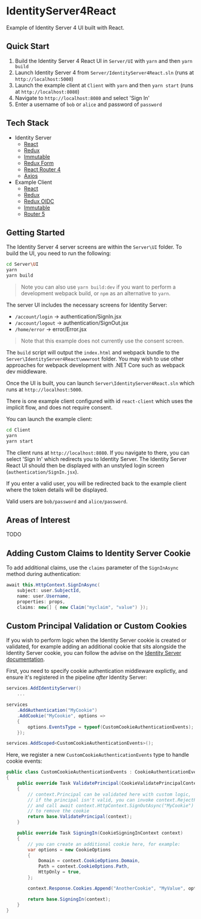 # IdentityServer4React

Example of Identity Server 4 UI built with React.

## Quick Start

1. Build the Identity Server 4 React UI in `Server/UI` with `yarn` and then `yarn build`
2. Launch Identity Server 4 from `Server/IdentityServer4React.sln` (runs at `http://localhost:5000`)
3. Launch the example client at `Client` with `yarn` and then `yarn start` (runs at `http://localhost:8080`)
4. Navigate to `http://localhost:8080` and select 'Sign In'
5. Enter a username of `bob` or `alice` and password of `password`

## Tech Stack

- Identity Server
    - [React](https://reactjs.org/)
    - [Redux](https://redux.js.org/)
    - [Immutable](https://facebook.github.io/immutable-js/)
    - [Redux Form](https://redux-form.com/7.3.0/)
    - [React Router 4](https://reacttraining.com/react-router/)
    - [Axios](https://github.com/axios/axios)
- Example Client
    - [React](https://reactjs.org/)
    - [Redux](https://redux.js.org/)
    - [Redux OIDC](https://github.com/maxmantz/redux-oidc)
    - [Immutable](https://facebook.github.io/immutable-js/)
    - [Router 5](http://router5.github.io/)

## Getting Started

The Identity Server 4 server screens are within the `Server\UI` folder.
To build the UI, you need to run the following:

```bash
cd Server\UI
yarn
yarn build
```

> Note you can also use `yarn build:dev` if you want to perform a development webpack build, or `npm` as an alternative to `yarn`.

The server UI includes the necessary screens for Identity Server:

- `/account/login` -> authentication/SignIn.jsx
- `/account/logout` -> authentication/SignOut.jsx
- `/home/error` -> error/Error.jsx

> Note that this example does not currently use the consent screen.

The `build` script will output the `index.html` and webpack bundle to the `Server\IdentityServer4React\wwwroot` folder. 
You may wish to use other approaches for webpack development with .NET Core such as webpack dev middleware.

Once the UI is built, you can launch `Server\IdentityServer4React.sln` which runs at `http://localhost:5000`.

There is one example client configured with id `react-client` which uses the implicit flow, and does not require consent.

You can launch the example client:

```bash
cd Client
yarn
yarn start
```

The client runs at `http://localhost:8080`. If you navigate to there, you can select 'Sign In' which redirects you to Identity Server.
The Identity Server React UI should then be displayed with an unstyled login screen (`authentication/SignIn.jsx`). 

If you enter a valid user, you will be redirected back to the example client where the token details will be displayed.

Valid users are `bob/password` and `alice/password`.

## Areas of Interest

TODO

## Adding Custom Claims to Identity Server Cookie

To add additional claims, use the `claims` parameter of the `SignInAsync` method during authentication:

```csharp
await this.HttpContext.SignInAsync(
    subject: user.SubjectId,
    name: user.Username,
    properties: props,
    claims: new[] { new Claim("myclaim", "value") });
```

## Custom Principal Validation or Custom Cookies

If you wish to perform logic when the Identity Server cookie is created or validated, for example adding an additional cookie that sits alongside the Identity Server cookie, you can follow the advise on the [Identity Server documentation](http://docs.identityserver.io/en/release/topics/signin.html).

First, you need to specify cookie authentication middleware explictly, and ensure it's registered in the pipeline *after* Identity Server:

```csharp
services.AddIdentityServer()
    ...

services
    .AddAuthentication("MyCookie")
    .AddCookie("MyCookie", options =>
    {
        options.EventsType = typeof(CustomCookieAuthenticationEvents);
    });

services.AddScoped<CustomCookieAuthenticationEvents>();
```

Here, we register a new `CustomCookieAuthenticationEvents` type to handle cookie events:

```csharp
public class CustomCookieAuthenticationEvents : CookieAuthenticationEvents
{    
    public override Task ValidatePrincipal(CookieValidatePrincipalContext context)
    {
        // context.Principal can be validated here with custom logic,
        // if the principal isn't valid, you can invoke context.RejectPrincipal()
        // and call await context.HttpContext.SignOutAsync("MyCookie")
        // to remove the cookie
        return base.ValidatePrincipal(context);
    }

    public override Task SigningIn(CookieSigningInContext context)
    {
        // you can create an additional cookie here, for example:
        var options = new CookieOptions
        {
            Domain = context.CookieOptions.Domain,
            Path = context.CookieOptions.Path,
            HttpOnly = true,
        };

        context.Response.Cookies.Append("AnotherCookie", "MyValue", options);

        return base.SigningIn(context);
    }
}
```

